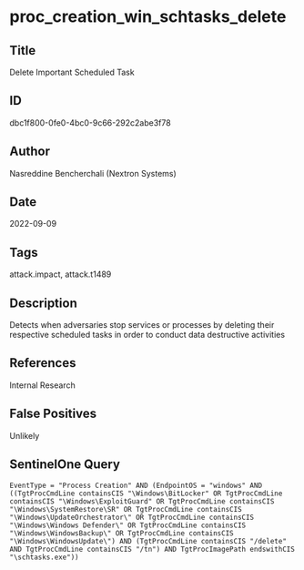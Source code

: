 # proc_creation_win_schtasks_delete

## Title
Delete Important Scheduled Task

## ID
dbc1f800-0fe0-4bc0-9c66-292c2abe3f78

## Author
Nasreddine Bencherchali (Nextron Systems)

## Date
2022-09-09

## Tags
attack.impact, attack.t1489

## Description
Detects when adversaries stop services or processes by deleting their respective scheduled tasks in order to conduct data destructive activities

## References
Internal Research

## False Positives
Unlikely

## SentinelOne Query
```
EventType = "Process Creation" AND (EndpointOS = "windows" AND ((TgtProcCmdLine containsCIS "\Windows\BitLocker" OR TgtProcCmdLine containsCIS "\Windows\ExploitGuard" OR TgtProcCmdLine containsCIS "\Windows\SystemRestore\SR" OR TgtProcCmdLine containsCIS "\Windows\UpdateOrchestrator\" OR TgtProcCmdLine containsCIS "\Windows\Windows Defender\" OR TgtProcCmdLine containsCIS "\Windows\WindowsBackup\" OR TgtProcCmdLine containsCIS "\Windows\WindowsUpdate\") AND (TgtProcCmdLine containsCIS "/delete" AND TgtProcCmdLine containsCIS "/tn") AND TgtProcImagePath endswithCIS "\schtasks.exe"))

```